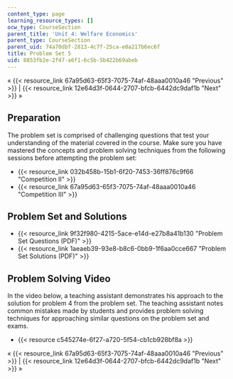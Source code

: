 ```yaml
---
content_type: page
learning_resource_types: []
ocw_type: CourseSection
parent_title: 'Unit 4: Welfare Economics'
parent_type: CourseSection
parent_uid: 74a70dbf-2813-4c7f-25ca-e0a217b6ec6f
title: Problem Set 5
uid: 8853fb2e-2f47-a6f1-6c5b-5b422b69abeb
---
```


« {{< resource_link 67a95d63-65f3-7075-74af-48aaa0010a46 "Previous" >}} | {{< resource_link 12e64d3f-0644-2707-bfcb-6442dc9daf1b "Next" >}} »

Preparation
-----------

The problem set is comprised of challenging questions that test your understanding of the material covered in the course. Make sure you have mastered the concepts and problem solving techniques from the following sessions before attempting the problem set:

*   {{< resource_link 032b458b-15b1-6f20-7453-36ff876c9f66 "Competition II" >}}
*   {{< resource_link 67a95d63-65f3-7075-74af-48aaa0010a46 "Competition III" >}}

Problem Set and Solutions
-------------------------

*   {{< resource_link 9f32f980-4215-5ace-e14d-e27b8a41b130 "Problem Set Questions (PDF)" >}}
*   {{< resource_link 1aeaeb39-93e8-b8c6-0bb9-1f6aa0cce667 "Problem Set Solutions (PDF)" >}}

Problem Solving Video
---------------------

In the video below, a teaching assistant demonstrates his approach to the solution for problem 4 from the problem set. The teaching assistant notes common mistakes made by students and provides problem solving techniques for approaching similar questions on the problem set and exams.

*   {{< resource c545274e-6f27-a720-5f54-cb1cb928bf8a >}}

« {{< resource_link 67a95d63-65f3-7075-74af-48aaa0010a46 "Previous" >}} | {{< resource_link 12e64d3f-0644-2707-bfcb-6442dc9daf1b "Next" >}} »